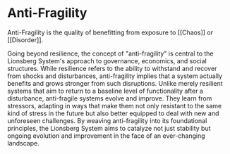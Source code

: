 # Anti-Fragility

Anti-Fragility is the quality of benefitting from exposure to [[Chaos]] or [[Disorder]]. 

Going beyond resilience, the concept of "anti-fragility" is central to the Lionsberg System's approach to governance, economics, and social structures. While resilience refers to the ability to withstand and recover from shocks and disturbances, anti-fragility implies that a system actually benefits and grows stronger from such disruptions. Unlike merely resilient systems that aim to return to a baseline level of functionality after a disturbance, anti-fragile systems evolve and improve. They learn from stressors, adapting in ways that make them not only resistant to the same kind of stress in the future but also better equipped to deal with new and unforeseen challenges. By weaving anti-fragility into its foundational principles, the Lionsberg System aims to catalyze not just stability but ongoing evolution and improvement in the face of an ever-changing landscape.